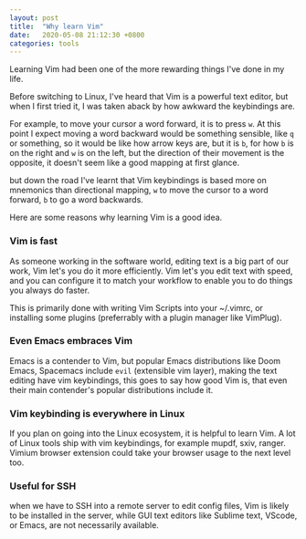 ```yaml
---
layout: post
title:  "Why learn Vim"
date:   2020-05-08 21:12:30 +0800
categories: tools
---
```


Learning Vim had been one of the more rewarding things I've done in my life.

Before switching to Linux, I've heard that Vim is a powerful text editor, but when I first tried it, I was taken aback by how awkward the keybindings are.

For example, to move your cursor a word forward, it is to press `w`. At this point I expect moving a word backward would be something sensible, like `q` or something, so it would be like how arrow keys are, but it is `b`, for how `b` is on the right and `w` is on the left, but the direction of their movement is the opposite, it doesn't seem like a good mapping at first glance.

but down the road I've learnt that Vim keybindings is based more on mnemonics than directional mapping, `w` to move the cursor to a word forward, `b` to go a word backwards.

Here are some reasons why learning Vim is a good idea.

### Vim is fast
As someone working in the software world, editing text is a big part of our work, Vim let's you do it more efficiently.
Vim let's you edit text with speed, and you can configure it to match your workflow to enable you to do things you always do faster.

This is primarily done with writing Vim Scripts into your ~/.vimrc, or installing some plugins (preferrably with a plugin manager like VimPlug).

### Even Emacs embraces Vim
Emacs is a contender to Vim, but popular Emacs distributions like Doom Emacs, Spacemacs include `evil` (extensible vim layer), making the text editing have vim keybindings, this goes to say how good Vim is, that even their main contender's popular distributions include it.

### Vim keybinding is everywhere in Linux
If you plan on going into the Linux ecosystem, it is helpful to learn Vim. A lot of Linux tools ship with vim keybindings, for example mupdf, sxiv, ranger. Vimium browser extension could take your browser usage to the next level too.

### Useful for SSH
when we have to SSH into a remote server to edit config files, Vim is likely to be installed in the server, while GUI text editors like Sublime text, VScode, or Emacs, are not necessarily available.
